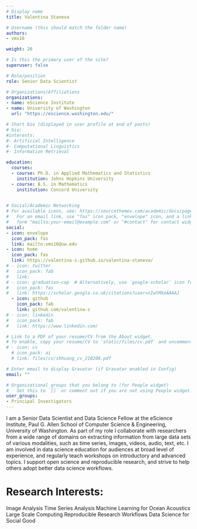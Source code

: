 ```yaml
---
# Display name
title: Valentina Staneva

# Username (this should match the folder name)
authors:
- vms16

weight: 20

# Is this the primary user of the site?
superuser: false

# Role/position
role: Senior Data Scientist

# Organizations/Affiliations
organizations:
- name: eScience Institute
- name: University of Washington
  url: "https://escience.washington.edu/"

# Short bio (displayed in user profile at end of posts)
# bio: 
#interests:
#- Artificial Intelligence
#- Computational Linguistics
#- Information Retrieval

education:
  courses:
  - course: Ph.D. in Applied Mathematics and Statistics
    institution: Johns Hopkins University
  - course: B.S. in Mathematics
    institution: Concord University
 

# Social/Academic Networking
# For available icons, see: https://sourcethemes.com/academic/docs/page-builder/#icons
#   For an email link, use "fas" icon pack, "envelope" icon, and a link in the
#   form "mailto:your-email@example.com" or "#contact" for contact widget.
social:
- icon: envelope
  icon_pack: fas
  link: mailto:vms16@uw.edu
- icon: home
  icon_pack: fas
  link: https://valentina-s.github.io/valentina-staneva/
# - icon: twitter
#   icon_pack: fab
#   link: 
# - icon: graduation-cap  # Alternatively, use `google-scholar` icon from `ai` icon pack
#   icon_pack: fas
#   link: https://scholar.google.co.uk/citations?user=sIwtMXoAAAAJ
  - icon: github
    icon_pack: fab
    link: github.com/valentina-s
# - icon: linkedin
#   icon_pack: fab
#   link: https://www.linkedin.com/

# Link to a PDF of your resume/CV from the About widget.
# To enable, copy your resume/CV to `static/files/cv.pdf` and uncomment the lines below.
# - icon: cv
  # icon_pack: ai
  # link: files/cv/shhuang_cv_210208.pdf

# Enter email to display Gravatar (if Gravatar enabled in Config)
email: ""

# Organizational groups that you belong to (for People widget)
#   Set this to `[]` or comment out if you are not using People widget.
user_groups:
- Principal Investigators
---
```


I am a Senior Data Scientist and Data Science Fellow at the eScience Institute, Paul G. Allen School of Computer Science & Engineering, University of Washington. As part of my role I collaborate with researchers from a wide range of domains on extracting information from large data sets of various modalities, such as time series, images, videos, audio, text, etc. I am involved in data science education for audiences at broad level of experience, and regularly teach workshops on introductory and advanced topics. I support open science and reproducible research, and strive to help others adopt better data science workflows.

# Research Interests:
Image Analysis
Time Series Analysis
Machine Learning for Ocean Acoustics
Large Scale Computing
Reproducible Research Workflows
Data Science for Social Good


